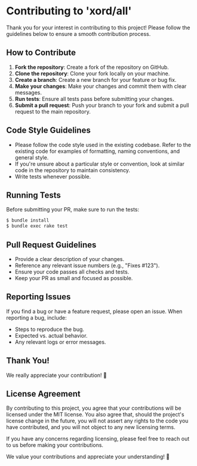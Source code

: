 # Contributing to 'xord/all'

Thank you for your interest in contributing to this project! Please follow the guidelines below to ensure a smooth contribution process.

## How to Contribute

1. **Fork the repository**: Create a fork of the repository on GitHub.
2. **Clone the repository**: Clone your fork locally on your machine.
3. **Create a branch**: Create a new branch for your feature or bug fix.
4. **Make your changes**: Make your changes and commit them with clear messages.
5. **Run tests**: Ensure all tests pass before submitting your changes.
6. **Submit a pull request**: Push your branch to your fork and submit a pull request to the main repository.

## Code Style Guidelines


- Please follow the code style used in the existing codebase. Refer to the existing code for examples of formatting, naming conventions, and general style.
- If you're unsure about a particular style or convention, look at similar code in the repository to maintain consistency.
- Write tests whenever possible.

## Running Tests

Before submitting your PR, make sure to run the tests:

```bash
$ bundle install
$ bundle exec rake test
```

## Pull Request Guidelines

- Provide a clear description of your changes.
- Reference any relevant issue numbers (e.g., "Fixes #123").
- Ensure your code passes all checks and tests.
- Keep your PR as small and focused as possible.

## Reporting Issues

If you find a bug or have a feature request, please open an issue. When reporting a bug, include:

- Steps to reproduce the bug.
- Expected vs. actual behavior.
- Any relevant logs or error messages.

## Thank You!

We really appreciate your contribution! 🙌

## License Agreement

By contributing to this project, you agree that your contributions will be licensed under the MIT license.
You also agree that, should the project's license change in the future, you will not assert any rights to the code you have contributed, and you will not object to any new licensing terms.

If you have any concerns regarding licensing, please feel free to reach out to us before making your contributions.

We value your contributions and appreciate your understanding! 🙏
